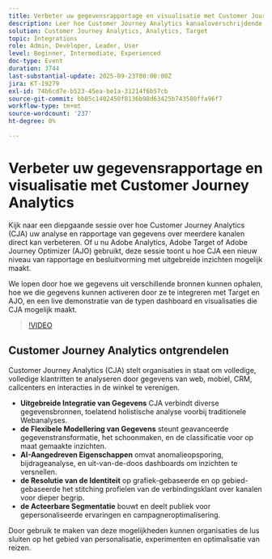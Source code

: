 ```yaml
---
title: Verbeter uw gegevensrapportage en visualisatie met Customer Journey Analytics
description: Leer hoe Customer Journey Analytics kanaaloverschrijdende inzichten kracht bijzet, integreert met Target en Adobe Journey Optimizer en geavanceerde dashboards levert voor slimmere beslissingen.
solution: Customer Journey Analytics, Analytics, Target
topic: Integrations
role: Admin, Developer, Leader, User
level: Beginner, Intermediate, Experienced
doc-type: Event
duration: 3744
last-substantial-update: 2025-09-23T00:00:00Z
jira: KT-19279
exl-id: 74b6cd7e-b523-45ea-be1a-31214f6b57cb
source-git-commit: bb85c1402450f8136b98d63425b743580ffa96f7
workflow-type: tm+mt
source-wordcount: '237'
ht-degree: 0%

---
```


# Verbeter uw gegevensrapportage en visualisatie met Customer Journey Analytics

Kijk naar een diepgaande sessie over hoe Customer Journey Analytics (CJA) uw analyse en rapportage van gegevens over meerdere kanalen direct kan verbeteren. Of u nu Adobe Analytics, Adobe Target of Adobe Journey Optimizer (AJO) gebruikt, deze sessie toont u hoe CJA een nieuw niveau van rapportage en besluitvorming met uitgebreide inzichten mogelijk maakt.

We lopen door hoe we gegevens uit verschillende bronnen kunnen ophalen, hoe we die gegevens kunnen activeren door ze te integreren met Target en AJO, en een live demonstratie van de typen dashboard en visualisaties die CJA mogelijk maakt.

>[!VIDEO](https://video.tv.adobe.com/v/3475187/?learn=on&enablevpops)

## Customer Journey Analytics ontgrendelen

Customer Journey Analytics (CJA) stelt organisaties in staat om volledige, volledige klantritten te analyseren door gegevens van web, mobiel, CRM, callcenters en interacties in de winkel te verenigen.

* **Uitgebreide Integratie van Gegevens** CJA verbindt diverse gegevensbronnen, toelatend holistische analyse voorbij traditionele Webanalyses.
* **de Flexibele Modellering van Gegevens** steunt geavanceerde gegevenstransformatie, het schoonmaken, en de classificatie voor op maat gemaakte inzichten.
* **AI-Aangedreven Eigenschappen** omvat anomalieopsporing, bijdrageanalyse, en uit-van-de-doos dashboards om inzichten te versnellen.
* **de Resolutie van de Identiteit** op grafiek-gebaseerde en op gebied-gebaseerde het stitching profielen van de verbindingsklant over kanalen voor dieper begrip.
* **de Acteerbare Segmentatie** bouwt en deelt publiek voor gepersonaliseerde ervaringen en campagneroptimalisering.

Door gebruik te maken van deze mogelijkheden kunnen organisaties de lus sluiten op het gebied van personalisatie, experimenten en optimalisatie van reizen.